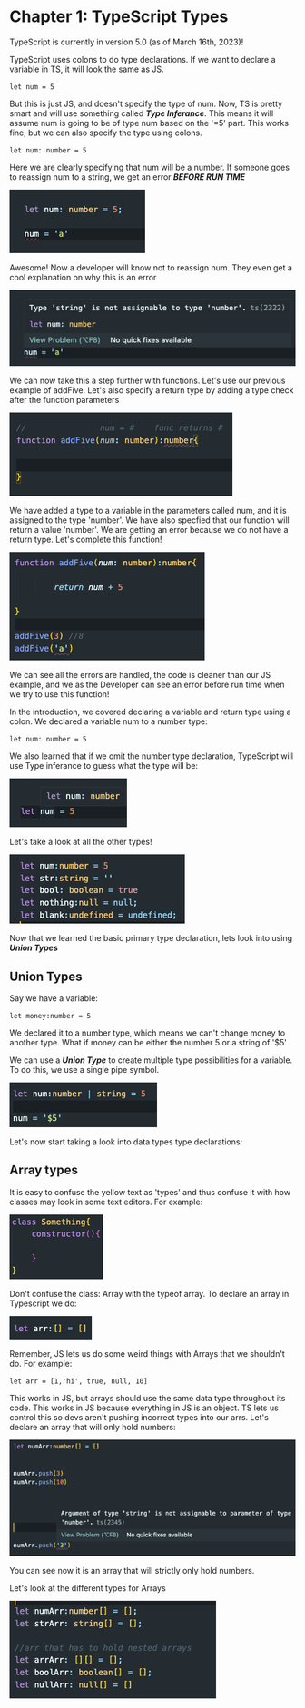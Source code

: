 # Chapter 1: TypeScript Types

TypeScript is currently in version 5.0 (as of March 16th, 2023)!

TypeScript uses colons to do type declarations. If we want to declare a variable in TS, it will look the same as JS.

```
let num = 5
```

But this is just JS, and doesn't specify the type of num. Now, TS is pretty smart and will use something called **_Type Inferance_**.
This means it will assume num is going to be of type num based on the '=5' part. This works fine, but we can also specify the type using colons.

```
let num: number = 5
```

Here we are clearly specifying that num will be a number. If someone goes to reassign num to a string, we get an error **_BEFORE RUN TIME_**

![Alt text](../images/num-example.png)

Awesome! Now a developer will know not to reassign num. They even get a cool explanation on why this is an error

![Alt text](../images/num-error.png)

We can now take this a step further with functions. Let's use our previous example of addFive. Let's also specify a return type by adding a type check after the function parameters

![Alt text](../images/addFive1.png)

We have added a type to a variable in the parameters called num, and it is assigned to the type 'number'. We have also specfied that our function will return a value 'number'. We are getting an error because we do not have a return type. Let's complete this function!

![Alt text](../images/addFive2.png)

We can see all the errors are handled, the code is cleaner than our JS example, and we as the Developer can see an error before run time when we try to use this function!

In the introduction, we covered declaring a variable and return type using a colon. We declared a variable num to a number type:

```
let num: number = 5
```

We also learned that if we omit the number type declaration, TypeScript will use Type inferance to guess what the type will be:

![Alt Text](../images/num-inferance.png)

Let's take a look at all the other types!

![Alt Text](../images/types1.png)

Now that we learned the basic primary type declaration, lets look into using **_Union Types_**

## Union Types

Say we have a variable:

```
let money:number = 5
```

We declared it to a number type, which means we can't change money to another type. What if money can be either the number 5 or a string of '$5'

We can use a **_Union Type_** to create multiple type possibilities for a variable. To do this, we use a single pipe symbol.

![Alt text](../images/union1.png)

Let's now start taking a look into data types type declarations:

## Array types

It is easy to confuse the yellow text as 'types' and thus confuse it with how classes may look in some text editors. For example:

![Alt text](../images/something.png)

Don't confuse the class: Array with the typeof array. To declare an array in Typescript we do:

![Alt text](../images/arr1.png)

Remember, JS lets us do some weird things with Arrays that we shouldn't do. For example:

```
let arr = [1,'hi', true, null, 10]
```

This works in JS, but arrays should use the same data type throughout its code. This works in JS because everything in JS is an object. TS lets us control this so devs aren't pushing incorrect types into our arrs.
Let's declare an array that will only hold numbers:

![Alt text](../images/numArr.png)

You can see now it is an array that will strictly only hold numbers.

Let's look at the different types for Arrays

![Alt text](../images/arrTypes.png)
